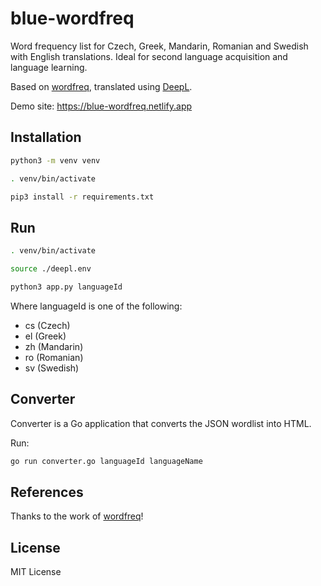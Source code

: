 # blue-wordfreq

Word frequency list for Czech, Greek, Mandarin, Romanian and Swedish with English translations.
Ideal for second language acquisition and language learning.

Based on [wordfreq](https://github.com/rspeer/wordfreq), translated using [DeepL](https://www.deepl.com/translator).

Demo site: https://blue-wordfreq.netlify.app

## Installation

```bash
python3 -m venv venv

. venv/bin/activate

pip3 install -r requirements.txt
```

## Run

```bash
. venv/bin/activate

source ./deepl.env

python3 app.py languageId
```

Where languageId is one of the following:

- cs (Czech)
- el (Greek)
- zh (Mandarin)
- ro (Romanian)
- sv (Swedish)

## Converter

Converter is a Go application that converts the JSON wordlist into
HTML.

Run:

```bash
go run converter.go languageId languageName
```

## References

Thanks to the work of [wordfreq](https://github.com/rspeer/wordfreq)!

## License

MIT License